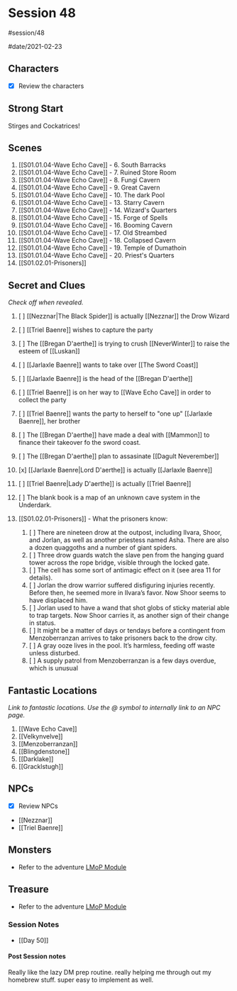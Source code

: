 # Session 48
#session/48

#date/2021-02-23
## Characters

- [x]  Review the characters

## Strong Start
Stirges and Cockatrices!
## Scenes
1. [[S01.01.04-Wave Echo Cave]] - 6. South Barracks
1. [[S01.01.04-Wave Echo Cave]] - 7. Ruined Store Room
1. [[S01.01.04-Wave Echo Cave]] - 8. Fungi Cavern
1. [[S01.01.04-Wave Echo Cave]] - 9. Great Cavern
1. [[S01.01.04-Wave Echo Cave]] - 10. The dark Pool
1. [[S01.01.04-Wave Echo Cave]] - 13. Starry Cavern
1. [[S01.01.04-Wave Echo Cave]] - 14. Wizard's Quarters
1. [[S01.01.04-Wave Echo Cave]] - 15. Forge of Spells
1. [[S01.01.04-Wave Echo Cave]] - 16. Booming Cavern
1. [[S01.01.04-Wave Echo Cave]] - 17. Old Streambed
1. [[S01.01.04-Wave Echo Cave]] - 18. Collapsed Cavern
1. [[S01.01.04-Wave Echo Cave]] - 19. Temple of Dumathoin
1. [[S01.01.04-Wave Echo Cave]] - 20. Priest's Quarters
1. [[S01.02.01-Prisoners]]

## Secret and Clues

*Check off when revealed.*

1. [ ] [[Nezznar|The Black Spider]] is actually [[Nezznar]] the Drow Wizard
1. [ ] [[Triel Baenre]] wishes to capture the party
1. [ ] The [[Bregan D'aerthe]] is trying to crush [[NeverWinter]] to raise the esteem of [[Luskan]]
1. [ ] [[Jarlaxle Baenre]] wants to take over [[The Sword Coast]]
1. [ ] [[Jarlaxle Baenre]] is the head of the [[Bregan D'aerthe]]
1. [ ] [[Triel Baenre]] is on her way to [[Wave Echo Cave]] in order to collect the party
1. [ ] [[Triel Baenre]] wants the party to herself to "one up" [[Jarlaxle Baenre]], her brother
1. [ ] The [[Bregan D'aerthe]] have made a deal with [[Mammon]] to finance their takeover fo the sword coast.
1. [ ] The [[Bregan D'aerthe]] plan to assasinate [[Dagult Neverember]]
1. [x] [[Jarlaxle Baenre|Lord D'aerthe]] is actually [[Jarlaxle Baenre]]
1. [ ] [[Triel Baenre|Lady D'aerthe]] is actually [[Triel Baenre]]
1. [ ] The blank book is a map of an unknown cave system in the Underdark.
1. [[S01.02.01-Prisoners]] - What the prisoners know:

    1. [ ] There are nineteen drow at the outpost, including Ilvara, Shoor, and Jorlan, as well as another priestess named Asha. There are also a dozen quaggoths and a number of giant spiders.
    1. [ ] Three drow guards watch the slave pen from the hanging guard tower across the rope bridge, visible through the locked gate.
    1. [ ] The cell has some sort of antimagic effect on it (see area 11 for details).
    1. [ ] Jorlan the drow warrior suffered disfiguring injuries recently. Before then, he seemed more in Ilvara’s favor. Now Shoor seems to have displaced him.
    1. [ ] Jorlan used to have a wand that shot globs of sticky material able to trap targets. Now Shoor carries it, as another sign of their change in status.
    1. [ ] It might be a matter of days or tendays before a contingent from Menzoberranzan arrives to take prisoners back to the drow city.
    1. [ ] A gray ooze lives in the pool. It’s harmless, feeding off waste unless disturbed.
    1. [ ] A supply patrol from Menzoberranzan is a few days overdue, which is unusual
## Fantastic Locations

*Link to fantastic locations. Use the @ symbol to internally link to an NPC page.*

1. [[Wave Echo Cave]]
1. [[Velkynvelve]]
1. [[Menzoberranzan]]
1. [[Blingdenstone]]
1. [[Darklake]]
1. [[Gracklstugh]]

## NPCs

- [x]  Review NPCs
- [[Nezznar]]
- [[Triel Baenre]]

## Monsters

- Refer to the adventure [LMoP Module](https://www.dndbeyond.com/sources/lmop)
## Treasure
- Refer to the adventure [LMoP Module](https://www.dndbeyond.com/sources/lmop)
### Session Notes
- [[Day 50]]
#### Post Session notes
Really like the lazy DM prep routine. really helping me through out my homebrew stuff. super easy to implement as well.